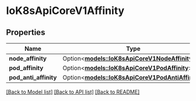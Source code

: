 # IoK8sApiCoreV1Affinity

## Properties

Name | Type | Description | Notes
------------ | ------------- | ------------- | -------------
**node_affinity** | Option<[**models::IoK8sApiCoreV1NodeAffinity**](io.k8s.api.core.v1.NodeAffinity.md)> |  | [optional]
**pod_affinity** | Option<[**models::IoK8sApiCoreV1PodAffinity**](io.k8s.api.core.v1.PodAffinity.md)> |  | [optional]
**pod_anti_affinity** | Option<[**models::IoK8sApiCoreV1PodAntiAffinity**](io.k8s.api.core.v1.PodAntiAffinity.md)> |  | [optional]

[[Back to Model list]](../README.md#documentation-for-models) [[Back to API list]](../README.md#documentation-for-api-endpoints) [[Back to README]](../README.md)


